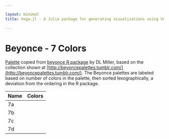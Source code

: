 ```yaml
---

layout: minimal
title: Vega.jl - A Julia package for generating visualizations using Vega

---
```


# Beyonce - 7 Colors

[Palette](https://gist.github.com/dill/fb75131e618c52564fc9) copied from [beyonce R package](https://github.com/dill/beyonce) by DL Miller, based on the collection shown at [http://beyoncepalettes.tumblr.com/](http://beyoncepalettes.tumblr.com/). The Beyonce palettes are labeled based on number of colors in the palette, then sorted lexographically, a deviation from the ordering in the R package.

<table>
  <thead>
    <tr>
      <th>Name</th>
      <th>Colors</th>
    </tr>
  </thead>
  <tbody>
    <tr>
      <td>7a</td>
      <td><div id="b7a"></div></td>
    </tr>
    <tr>
      <td>7b</td>
      <td><div id="b7b"></div></td>
    </tr>
        <tr>
      <td>7c</td>
      <td><div id="b7c"></div></td>
    </tr>
        <tr>
      <td>7d</td>
      <td><div id="b7d"></div></td>
    </tr>
  </tbody>
</table>

<div>
      <script type="text/javascript">

      // parse a spec and create a visualization view
      function parse(divid, palette) {

        spec = colorchip(palette[divid], 50, 400)
        vg.parse.spec(spec, function(chart) { chart({el:"#" + divid}).update(); });
      }

      var bey;
      $.getJSON("/javascripts/beyonce.json", function(json) {
          bey = json;
      })
      .done(function(json) {

                for(var i = 0; i < Object.keys(bey).length; i++){
                  parse(Object.keys(bey)[i], bey);
                }
      });

    </script>
<div>